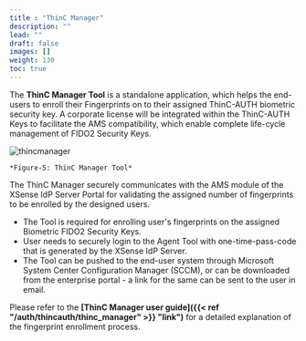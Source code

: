 ```yaml
---
title : "ThinC Manager"
description: ""
lead: ""
draft: false
images: []
weight: 130
toc: true
---
```


The **ThinC Manager Tool** is a standalone application, which helps the end-users to enroll their Fingerprints on to their assigned ThinC-AUTH biometric security key. A corporate license will be integrated within the ThinC-AUTH Keys to facilitate the AMS compatibility, which enable complete life-cycle management of FIDO2 Security Keys.

 ![thincmanager](images/thincmanager.png)

    *Figure-5: ThinC Manager Tool*

The ThinC Manager securely communicates with the AMS module of the XSense IdP Server Portal for validating the assigned number of fingerprints to be enrolled by the designed users.

- The Tool is required for enrolling user's fingerprints on the assigned Biometric FIDO2 Security Keys.
- User needs to securely login to the Agent Tool with one-time-pass-code that is generated by the XSense IdP Server.
- The Tool can be pushed to the end-user system through Microsoft System Center Configuration Manager (SCCM), or can be downloaded from the enterprise portal - a link for the same can be sent to the user in email.

Please refer to the **[ThinC Manager user guide]({{< ref "/auth/thincauth/thinc_manager" >}} "link")** for a detailed explanation of the fingerprint enrollment process.
